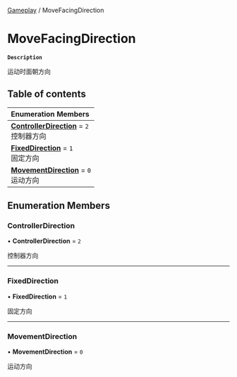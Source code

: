 [Gameplay](../modules/Gameplay.Gameplay.md) / MoveFacingDirection

# MoveFacingDirection <Badge type="tip" text="Enumeration" />

**`Description`**

运动时面朝方向

## Table of contents

| Enumeration Members                                                                                           |
| :------------------------------------------------------------------------------------------------------------ |
| **[ControllerDirection](Gameplay.Gameplay.MoveFacingDirection.md#controllerdirection)** = `2` <br> 控制器方向 |
| **[FixedDirection](Gameplay.Gameplay.MoveFacingDirection.md#fixeddirection)** = `1` <br> 固定方向             |
| **[MovementDirection](Gameplay.Gameplay.MoveFacingDirection.md#movementdirection)** = `0` <br> 运动方向       |

## Enumeration Members

### ControllerDirection

• **ControllerDirection** = `2`

控制器方向

---

### FixedDirection

• **FixedDirection** = `1`

固定方向

---

### MovementDirection

• **MovementDirection** = `0`

运动方向

